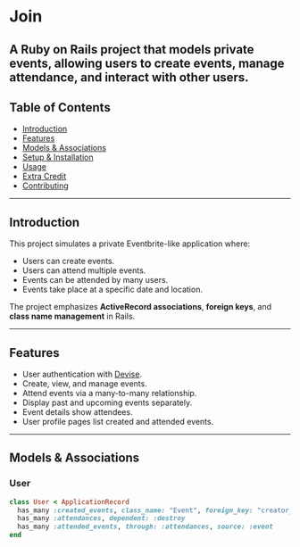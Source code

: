 # Join

A Ruby on Rails project that models private events, allowing users to create events, manage attendance, and interact with other users.
---

## Table of Contents

- [Introduction](#introduction)  
- [Features](#features)  
- [Models & Associations](#models--associations)  
- [Setup & Installation](#setup--installation)  
- [Usage](#usage)  
- [Extra Credit](#extra-credit)  
- [Contributing](#contributing)  

---

## Introduction

This project simulates a private Eventbrite-like application where:

- Users can create events.
- Users can attend multiple events.
- Events can be attended by many users.
- Events take place at a specific date and location.

The project emphasizes **ActiveRecord associations**, **foreign keys**, and **class name management** in Rails.

---

## Features

- User authentication with [Devise](https://github.com/heartcombo/devise).  
- Create, view, and manage events.  
- Attend events via a many-to-many relationship.  
- Display past and upcoming events separately.  
- Event details show attendees.  
- User profile pages list created and attended events.  

---

## Models & Associations

### User

```ruby
class User < ApplicationRecord
  has_many :created_events, class_name: "Event", foreign_key: "creator_id", dependent: :destroy
  has_many :attendances, dependent: :destroy
  has_many :attended_events, through: :attendances, source: :event
end


